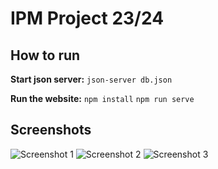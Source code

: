 # IPM Project 23/24

## How to run

**Start json server:**
``json-server db.json``

**Run the website:**
``npm install``
``npm run serve``

## Screenshots

![Screenshot 1](https://imgur.com/fNFLRbR)
![Screenshot 2](https://imgur.com/ybckKwl)
![Screenshot 3](https://imgur.com/BKN8a60)
